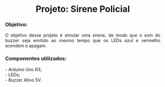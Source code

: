 <h1 align="center">Projeto: Sirene Policial</h1>
<h3>Objetivo:</h3>
<p align="justify">O objetivo desse projeto é simular uma sirene, de modo que o som do buzzer seja emitido ao mesmo tempo que os LEDs azul e vermelho acendem e apagam.</p>
<h3>Componentes utilizados:</h3>
- Arduino Uno R3;<br/>
- LEDs;<br/>
- Buzzer Ativo 5V.<br/>
